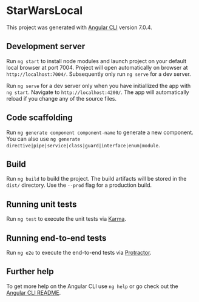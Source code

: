 # StarWarsLocal

This project was generated with [Angular CLI](https://github.com/angular/angular-cli) version 7.0.4.

## Development server

Run `ng start` to install node modules and launch project on your default local browser at port 7004. Project will open automatically on browser at `http://localhost:7004/`. Subsequently only run `ng serve` for a dev server.

Run `ng serve` for a dev server only when you have initiallized the app with `ng start`. Navigate to `http://localhost:4200/`. The app will automatically reload if you change any of the source files.

## Code scaffolding

Run `ng generate component component-name` to generate a new component. You can also use `ng generate directive|pipe|service|class|guard|interface|enum|module`.

## Build

Run `ng build` to build the project. The build artifacts will be stored in the `dist/` directory. Use the `--prod` flag for a production build.

## Running unit tests

Run `ng test` to execute the unit tests via [Karma](https://karma-runner.github.io).

## Running end-to-end tests

Run `ng e2e` to execute the end-to-end tests via [Protractor](http://www.protractortest.org/).

## Further help

To get more help on the Angular CLI use `ng help` or go check out the [Angular CLI README](https://github.com/angular/angular-cli/blob/master/README.md).

